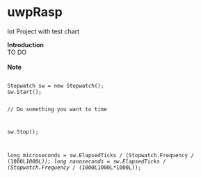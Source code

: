 # uwpRasp
Iot Project with test chart

<b>Introduction</b>
<br>
TO DO 
<br><br>
<b>Note</b>

<code>
Stopwatch sw = new Stopwatch();
sw.Start();

// Do something you want to time

sw.Stop();

long microseconds = sw.ElapsedTicks / (Stopwatch.Frequency / (1000L*1000L));
long nanoseconds = sw.ElapsedTicks / (Stopwatch.Frequency / (1000L*1000L*1000L));
</code>
